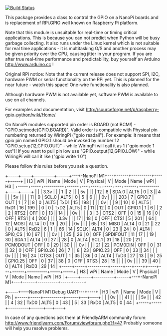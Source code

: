 [![Build Status](https://travis-ci.org/auto3000/RPi.GPIO_NP.svg?branch=master)](https://travis-ci.org/auto3000/RPi.GPIO_NP)

This package provides a class to control the GPIO on a NanoPi boards and is replacement of RPi.GPIO well known on Raspberry Pi platform.

Note that this module is unsuitable for real-time or timing critical applications.  This is because you can not predict when Python will be busy garbage collecting.  It also runs under the Linux kernel which is not suitable for real time applications - it is multitasking O/S and another process may be given priority over the CPU, causing jitter in your program.  If you are after true real-time performance and predictability, buy yourself an Arduino http://www.arduino.cc !

Original RPi notice:
Note that the current release does not support SPI, I2C, hardware PWM or serial functionality on the RPi yet.
This is planned for the near future - watch this space!  One-wire functionality is also planned.

Although hardware PWM is not available yet, software PWM is available to use on all channels.

For examples and documentation, visit http://sourceforge.net/p/raspberry-gpio-python/wiki/Home/


On NanoPi modules supported pin order is BOARD (not BCM!) - "GPIO.setmode(GPIO.BOARD)". 
Valid order is compatible with Physical pin numbering returned by WiringPi ("gpio readall"). For example: it means that gpio pin named GPIO.1 should be invoked by number 12 "GPIO.setup(12,GPIO.OUT)" - while WiringPi will call it as 1 ("gpio mode 1 out")! 
If you want to pull pin low use "GPIO.output(12,GPIO.LOW)" - while WiringPi will call it like ("gpio write 1 0")

Please follow this rules before you ask a question.

 +-----+-----+----------+------+---+-NanoPI M1+---+------+----------+-----+-----+
 |  H3 | wPi |   Name   | Mode | V | Physical | V | Mode | Name     | wPi |  H3 |
 +-----+-----+----------+------+---+----++----+---+------+----------+-----+-----+
 |     |     |     3.3v |      |   |  1 || 2  |   |      | 5v       |     |     |
 |  12 |   8 |    SDA.0 | ALT5 | 0 |  3 || 4  |   |      | 5v       |     |     |
 |  11 |   9 |    SCL.0 | ALT5 | 0 |  5 || 6  |   |      | 0v       |     |     |
 | 203 |   7 |   GPIO.7 |  OUT | 1 |  7 || 8  | 0 | ALT5 | TxD1     | 15  | 198 |
 |     |     |       0v |      |   |  9 || 10 | 0 | ALT5 | RxD1     | 16  | 199 |
 |   0 |   0 |     TxD2 | ALT5 | 0 | 11 || 12 | 0 | OUT  | GPIO.1   | 1   | 6   |
 |   2 |   2 |     RTS2 |  OFF | 0 | 13 || 14 |   |      | 0v       |     |     |
 |   3 |   3 |     CTS2 |  OFF | 0 | 15 || 16 | 0 | OFF  | RTS1     | 4   | 200 |
 |     |     |     3.3v |      |   | 17 || 18 | 0 | OFF  | CTS1     | 5   | 201 |
 |  64 |  12 |     MOSI | ALT4 | 0 | 19 || 20 |   |      | 0v       |     |     |
 |  65 |  13 |     MISO | ALT4 | 0 | 21 || 22 | 0 | ALT5 | RxD2     | 6   | 1   |
 |  66 |  14 |     SCLK | ALT4 | 0 | 23 || 24 | 0 | ALT4 | SPI0_CS  | 10  | 67  |
 |     |     |       0v |      |   | 25 || 26 | 0 | OFF  | SPDIFOUT | 11  | 17  |
 |  19 |  30 |    SDA.1 | ALT4 | 0 | 27 || 28 | 0 | ALT4 | SCL.1    | 31  | 18  |
 |  20 |  21 | PCM0DOUT |  OFF | 0 | 29 || 30 |   |      | 0v       |     |     |
 |  21 |  22 |  PCM0DIN |  OFF | 0 | 31 || 32 | 0 | OFF  | GPIO.26  | 26  | 7   |
 |   8 |  23 |  GPIO.23 |  OFF | 0 | 33 || 34 |   |      | 0v       |     |     |
 |  16 |  24 |     CTS3 |  OUT | 1 | 35 || 36 | 0 | ALT4 | TxD3     | 27  | 13  |
 |   9 |  25 |  GPIO.25 |  OFF | 0 | 37 || 38 | 0 | OFF  | RTS3     | 28  | 15  |
 |     |     |       0v |      |   | 39 || 40 | 0 | ALT4 | RxD3     | 29  | 14  |
 +-----+-----+----------+------+---+----++----+---+------+----------+-----+-----+
 |  H3 | wPi |   Name   | Mode | V | Physical | V | Mode | Name     | wPi |  H3 |
 +-----+-----+----------+------+---+-NanoPI M1+---+------+----------+-----+-----+

 +-----+----NanoPI M1 Debug UART---+----+
 |  H3 | wPi |   Name   | Mode | V | Ph |
 +-----+-----+----------+------+---+----+
 |     |     |       0v |      |   | 41 |
 |     |     |       5v |      |   | 42 |
 |   4 |  32 |     TxD0 | ALT5 | 0 | 43 |
 |   5 |  33 |     RxD0 | ALT5 | 0 | 44 |
 +-----+-----+----------+------+---+----+

In case of any questions ask them at FriendlyARM community forum: http://www.friendlyarm.com/Forum/viewforum.php?f=47
Probably someone will help you resolve problems.

